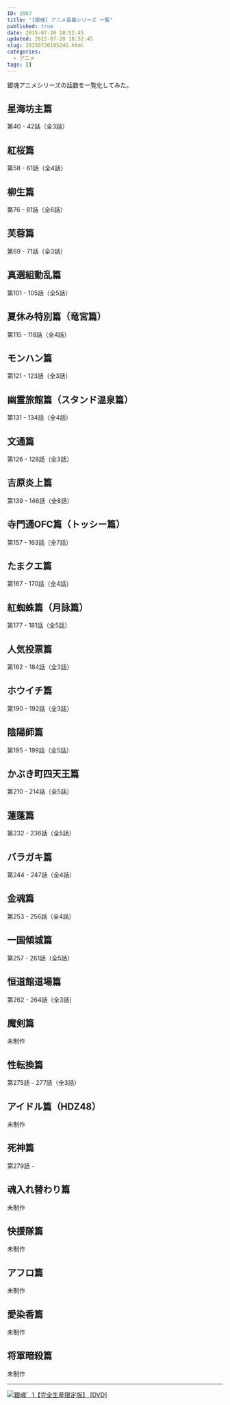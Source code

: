 ```yaml
---
ID: 2067
title: "[銀魂] アニメ長篇シリーズ 一覧"
published: true
date: 2015-07-20 18:52:45
updated: 2015-07-20 18:52:45
slug: 20150720185245.html
categories:
  - アニメ
tags: []
---
```


銀魂アニメシリーズの話数を一覧化してみた。

<!--more-->
<h2>星海坊主篇</h2>
第40 - 42話（全3話）

<h2>紅桜篇</h2>
第58 - 61話（全4話）

<h2>柳生篇</h2>
第76 - 81話（全6話） 

<h2>芙蓉篇</h2>
第69 - 71話（全3話）

<h2>真選組動乱篇</h2>
第101 - 105話（全5話）

<h2>夏休み特別篇（竜宮篇）</h2>
第115 - 118話（全4話）

<h2>モンハン篇</h2>
第121 - 123話（全3話）

<h2>幽霊旅館篇（スタンド温泉篇）</h2>
第131 - 134話（全4話）

<h2>文通篇</h2>
第126 - 128話（全3話）

<h2>吉原炎上篇</h2>
第139 - 146話（全8話）

<h2>寺門通OFC篇（トッシー篇）</h2>
第157 - 163話（全7話）

<h2>たまクエ篇</h2>
第167 - 170話（全4話）

<h2>紅蜘蛛篇（月詠篇）</h2>
第177 - 181話（全5話）

<h2>人気投票篇</h2>
第182 - 184話（全3話）

<h2>ホウイチ篇</h2>
第190 - 192話（全3話）

<h2>陰陽師篇</h2>
第195 - 199話（全5話）

<h2>かぶき町四天王篇</h2>
第210 - 214話（全5話）

<h2>蓮蓬篇</h2>
第232 - 236話（全5話）

<h2>バラガキ篇</h2>
第244 - 247話（全4話）

<h2>金魂篇</h2>
第253 - 256話（全4話）

<h2>一国傾城篇</h2>
第257 - 261話（全5話）

<h2>恒道館道場篇</h2>
第262 - 264話（全3話）

<h2>魔剣篇</h2>
未制作

<h2>性転換篇</h2>
第275話 - 277話（全3話）

<h2>アイドル篇（HDZ48）</h2>
未制作

<h2>死神篇</h2>
第279話 - 

<h2>魂入れ替わり篇</h2>
未制作

<h2>快援隊篇</h2>
未制作

<h2>アフロ篇</h2>
未制作

<h2>愛染香篇</h2>
未制作

<h2>将軍暗殺篇</h2>
未制作

<hr>
<a href="http://www.amazon.co.jp/exec/obidos/ASIN/B00W04SM1S/chafuso-22/ref=nosim/" name="amazletlink" target="_blank"><img src="https://images-na.ssl-images-amazon.com/images/I/51FTdOOsAqL.jpg" alt="銀魂゜1【完全生産限定版】 [DVD]" style="border: none;" /></a>
